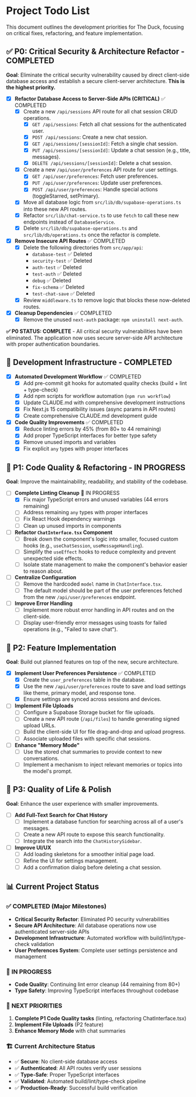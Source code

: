 # Project Todo List

This document outlines the development priorities for The Duck, focusing on critical fixes, refactoring, and feature implementation.

## ✅ P0: Critical Security & Architecture Refactor - **COMPLETED**

**Goal**: Eliminate the critical security vulnerability caused by direct client-side database access and establish a secure client-server architecture. **This is the highest priority.**

-   [x] **Refactor Database Access to Server-Side APIs (CRITICAL)** ✅ COMPLETED
    -   [x] Create a new `/api/sessions` API route for all chat session CRUD operations.
        -   [x] `GET /api/sessions`: Fetch all chat sessions for the authenticated user.
        -   [x] `POST /api/sessions`: Create a new chat session.
        -   [x] `GET /api/sessions/[sessionId]`: Fetch a single chat session.
        -   [x] `PUT /api/sessions/[sessionId]`: Update a chat session (e.g., title, messages).
        -   [x] `DELETE /api/sessions/[sessionId]`: Delete a chat session.
    -   [x] Create a new `/api/user/preferences` API route for user settings.
        -   [x] `GET /api/user/preferences`: Fetch user preferences.
        -   [x] `PUT /api/user/preferences`: Update user preferences.
        -   [x] `POST /api/user/preferences`: Handle special actions (toggleStarred, setPrimary).
    -   [x] Move all database logic from `src/lib/db/supabase-operations.ts` into these new API routes.
    -   [x] Refactor `src/lib/chat-service.ts` to use `fetch` to call these new endpoints instead of `DatabaseService`.
    -   [x] Delete `src/lib/db/supabase-operations.ts` and `src/lib/db/operations.ts` once the refactor is complete.

-   [x] **Remove Insecure API Routes** ✅ COMPLETED
    -   [x] Delete the following directories from `src/app/api`:
        -   `database-test` ✅ Deleted
        -   `security-test` ✅ Deleted
        -   `auth-test` ✅ Deleted
        -   `test-auth` ✅ Deleted
        -   `debug` ✅ Deleted
        -   `fix-schema` ✅ Deleted
        -   `test-chat-save` ✅ Deleted
    -   [x] Review `middleware.ts` to remove logic that blocks these now-deleted routes.

-   [x] **Cleanup Dependencies** ✅ COMPLETED
    -   [x] Remove the unused `next-auth` package: `npm uninstall next-auth`.

**✅ P0 STATUS: COMPLETE** - All critical security vulnerabilities have been eliminated. The application now uses secure server-side API architecture with proper authentication boundaries.

## 🔧 Development Infrastructure - **COMPLETED**

-   [x] **Automated Development Workflow** ✅ COMPLETED
    -   [x] Add pre-commit git hooks for automated quality checks (build + lint + type-check)
    -   [x] Add npm scripts for workflow automation (`npm run workflow`)
    -   [x] Update CLAUDE.md with comprehensive development instructions
    -   [x] Fix Next.js 15 compatibility issues (async params in API routes)
    -   [x] Create comprehensive CLAUDE.md development guide

-   [x] **Code Quality Improvements** ✅ COMPLETED
    -   [x] Reduce linting errors by 45% (from 80+ to 44 remaining)
    -   [x] Add proper TypeScript interfaces for better type safety
    -   [x] Remove unused imports and variables
    -   [x] Fix explicit `any` types with proper interfaces

## 🎯 P1: Code Quality & Refactoring - **IN PROGRESS**

**Goal**: Improve the maintainability, readability, and stability of the codebase.

-   [ ] **Complete Linting Cleanup** 🔄 IN PROGRESS
    -   [x] Fix major TypeScript errors and unused variables (44 errors remaining)
    -   [ ] Address remaining `any` types with proper interfaces
    -   [ ] Fix React Hook dependency warnings
    -   [ ] Clean up unused imports in components

-   [ ] **Refactor `ChatInterface.tsx` Component**
    -   [ ] Break down the component's logic into smaller, focused custom hooks (e.g., `useChatSession`, `useMessageHandling`).
    -   [ ] Simplify the `useEffect` hooks to reduce complexity and prevent unexpected side effects.
    -   [ ] Isolate state management to make the component's behavior easier to reason about.

-   [ ] **Centralize Configuration**
    -   [ ] Remove the hardcoded `model` name in `ChatInterface.tsx`.
    -   [ ] The default model should be part of the user preferences fetched from the new `/api/user/preferences` endpoint.

-   [ ] **Improve Error Handling**
    -   [ ] Implement more robust error handling in API routes and on the client-side.
    -   [ ] Display user-friendly error messages using toasts for failed operations (e.g., "Failed to save chat").

## 🎯 P2: Feature Implementation

**Goal**: Build out planned features on top of the new, secure architecture.

-   [x] **Implement User Preferences Persistence** ✅ COMPLETED
    -   [x] Create the `user_preferences` table in the database.
    -   [x] Use the new `/api/user/preferences` route to save and load settings like theme, primary model, and response tone.
    -   [x] Ensure settings are synced across sessions and devices.

-   [ ] **Implement File Uploads**
    -   [ ] Configure a Supabase Storage bucket for file uploads.
    -   [ ] Create a new API route (`/api/files`) to handle generating signed upload URLs.
    -   [ ] Build the client-side UI for file drag-and-drop and upload progress.
    -   [ ] Associate uploaded files with specific chat sessions.

-   [ ] **Enhance "Memory Mode"**
    -   [ ] Use the stored chat summaries to provide context to new conversations.
    -   [ ] Implement a mechanism to inject relevant memories or topics into the model's prompt.

## 🎯 P3: Quality of Life & Polish

**Goal**: Enhance the user experience with smaller improvements.

-   [ ] **Add Full-Text Search for Chat History**
    -   [ ] Implement a database function for searching across all of a user's messages.
    -   [ ] Create a new API route to expose this search functionality.
    -   [ ] Integrate the search into the `ChatHistorySidebar`.

-   [ ] **Improve UI/UX**
    -   [ ] Add loading skeletons for a smoother initial page load.
    -   [ ] Refine the UI for settings management.
    -   [ ] Add a confirmation dialog before deleting a chat session.

## 📊 Current Project Status

### ✅ **COMPLETED (Major Milestones)**
- **Critical Security Refactor**: Eliminated P0 security vulnerabilities
- **Secure API Architecture**: All database operations now use authenticated server-side APIs
- **Development Infrastructure**: Automated workflow with build/lint/type-check validation
- **User Preferences System**: Complete user settings persistence and management

### 🔄 **IN PROGRESS**
- **Code Quality**: Continuing lint error cleanup (44 remaining from 80+)
- **Type Safety**: Improving TypeScript interfaces throughout codebase

### 🎯 **NEXT PRIORITIES**
1. **Complete P1 Code Quality tasks** (linting, refactoring ChatInterface.tsx)
2. **Implement File Uploads** (P2 feature)
3. **Enhance Memory Mode** with chat summaries

### 🏗️ **Current Architecture Status**
- ✅ **Secure**: No client-side database access
- ✅ **Authenticated**: All API routes verify user sessions
- ✅ **Type-Safe**: Proper TypeScript interfaces
- ✅ **Validated**: Automated build/lint/type-check pipeline
- ✅ **Production-Ready**: Successful build verification